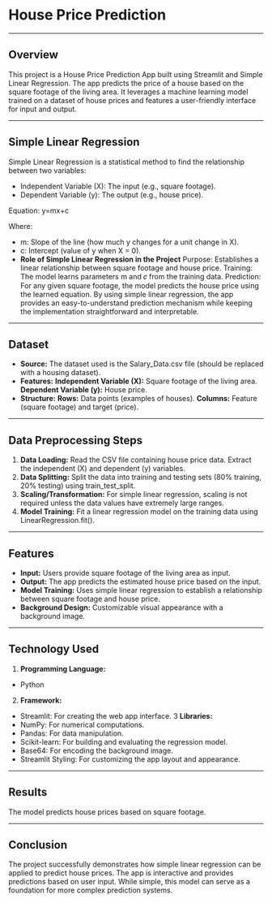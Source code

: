 # **House Price Prediction**
---

## Overview
This project is a House Price Prediction App built using Streamlit and Simple Linear Regression. The app predicts the price of a house based on the square footage of the living area. It leverages a machine learning model trained on a dataset of house prices and features a user-friendly interface for input and output.

---

##  Simple Linear Regression
Simple Linear Regression is a statistical method to find the relationship between two variables:
- Independent Variable (X): The input (e.g., square footage).
- Dependent Variable (y): The output (e.g., house price).

Equation:
          y=mx+c

Where:

- m: Slope of the line (how much y changes for a unit change in X).
- c: Intercept (value of y when X = 0).
- **Role of Simple Linear Regression in the Project**
  Purpose: Establishes a linear relationship between square footage and house price.
  Training: The model learns parameters m and 𝑐 from the training data.
  Prediction: For any given square footage, the model predicts the house price using the learned equation.
  By using simple linear regression, the app provides an easy-to-understand prediction mechanism while keeping the implementation straightforward and interpretable.

---

## Dataset
- **Source:** The dataset used is the Salary_Data.csv file (should be replaced with a housing dataset).
- **Features:**
  **Independent Variable (X):** Square footage of the living area.
  **Dependent Variable (y):** House price.
- **Structure:**
  **Rows:** Data points (examples of houses).
  **Columns:** Feature (square footage) and target (price).

---

## Data Preprocessing Steps
1. **Data Loading:**
   Read the CSV file containing house price data.
   Extract the independent (X) and dependent (y) variables.
2. **Data Splitting:**
   Split the data into training and testing sets (80% training, 20% testing) using train_test_split.
3. **Scaling/Transformation:**
   For simple linear regression, scaling is not required unless the data values have extremely large ranges.
4. **Model Training:**
   Fit a linear regression model on the training data using LinearRegression.fit().

---
   
## Features
- **Input:** Users provide square footage of the living area as input.
- **Output:** The app predicts the estimated house price based on the input.
- **Model Training:** Uses simple linear regression to establish a relationship between square footage and house price.
- **Background Design:** Customizable visual appearance with a background image.

---

## Technology Used
1. **Programming Language:**
  - Python
2. **Framework:**
  - Streamlit: For creating the web app interface.
3 **Libraries:**
  - NumPy: For numerical computations.
  - Pandas: For data manipulation.
  - Scikit-learn: For building and evaluating the regression model.
  - Base64: For encoding the background image.
  - Streamlit Styling: For customizing the app layout and appearance.

---

## Results
The model predicts house prices based on square footage.

---

## Conclusion
The project successfully demonstrates how simple linear regression can be applied to predict house prices. The app is interactive and provides predictions based on user input. While simple, this model can serve as a foundation for more complex prediction systems.




